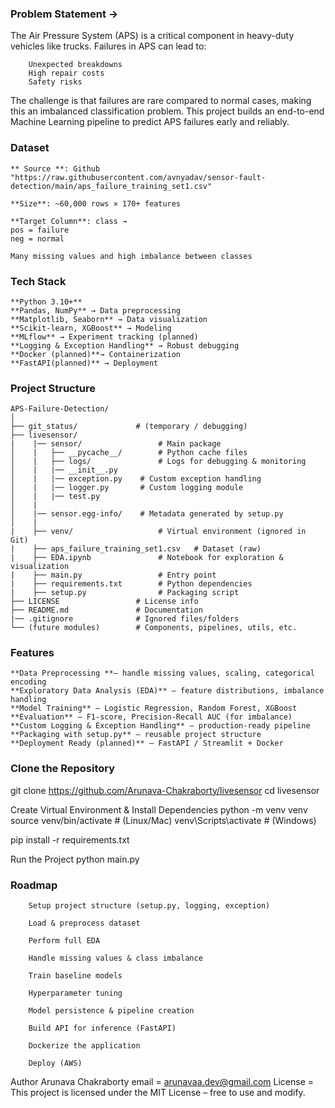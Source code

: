 ### Problem Statement ->
The Air Pressure System (APS) is a critical component in heavy-duty vehicles like trucks. Failures in APS can lead to:

        Unexpected breakdowns
        High repair costs
        Safety risks

The challenge is that failures are rare compared to normal cases, making this an imbalanced classification problem.
This project builds an end-to-end Machine Learning pipeline to predict APS failures early and reliably.


### Dataset

    ** Source **: Github "https://raw.githubusercontent.com/avnyadav/sensor-fault-detection/main/aps_failure_training_set1.csv"

    **Size**: ~60,000 rows × 170+ features

    **Target Column**: class →
    pos = failure
    neg = normal

    Many missing values and high imbalance between classes


### Tech Stack

    **Python 3.10+**
    **Pandas, NumPy** → Data preprocessing
    **Matplotlib, Seaborn** → Data visualization
    **Scikit-learn, XGBoost** → Modeling
    **MLflow** → Experiment tracking (planned)
    **Logging & Exception Handling** → Robust debugging
    **Docker (planned)**→ Containerization
    **FastAPI(planned)** → Deployment


### Project Structure

```
APS-Failure-Detection/
│
├── git_status/             # (temporary / debugging)
├── livesensor/            
|    |── sensor/                 # Main package
│    |   ├── __pycache__/        # Python cache files
│    |   ├── logs/               # Logs for debugging & monitoring
│    |   |── __init__.py
│    |   |── exception.py    # Custom exception handling
│    |   |── logger.py       # Custom logging module
│    |   |── test.py         
│    |
│    |── sensor.egg-info/    # Metadata generated by setup.py
│    |
|    ├── venv/                   # Virtual environment (ignored in Git)
|    ├── aps_failure_training_set1.csv   # Dataset (raw)
|    ├── EDA.ipynb               # Notebook for exploration & visualization                
|    ├── main.py                 # Entry point
|    ├── requirements.txt        # Python dependencies
|    ├── setup.py                # Packaging script 
├── LICENSE                 # License info          
├── README.md               # Documentation
|── .gitignore              # Ignored files/folders
└── (future modules)        # Components, pipelines, utils, etc.
```


### Features

    **Data Preprocessing **– handle missing values, scaling, categorical encoding
    **Exploratory Data Analysis (EDA)** – feature distributions, imbalance handling
    **Model Training** – Logistic Regression, Random Forest, XGBoost
    **Evaluation** – F1-score, Precision-Recall AUC (for imbalance)
    **Custom Logging & Exception Handling** – production-ready pipeline
    **Packaging with setup.py** – reusable project structure
    **Deployment Ready (planned)** – FastAPI / Streamlit + Docker



### Clone the Repository

git clone https://github.com/Arunava-Chakraborty/livesensor
cd livesensor

 Create Virtual Environment & Install Dependencies
python -m venv venv
source venv/bin/activate    # (Linux/Mac)
venv\Scripts\activate       # (Windows)

pip install -r requirements.txt

 Run the Project
python main.py


### Roadmap

        Setup project structure (setup.py, logging, exception)

        Load & preprocess dataset

        Perform full EDA

        Handle missing values & class imbalance

        Train baseline models

        Hyperparameter tuning

        Model persistence & pipeline creation

        Build API for inference (FastAPI)

        Dockerize the application

        Deploy (AWS)

Author
 Arunava Chakraborty
 email = arunavaa.dev@gmail.com
 License = This project is licensed under the MIT License – free to use and modify.
